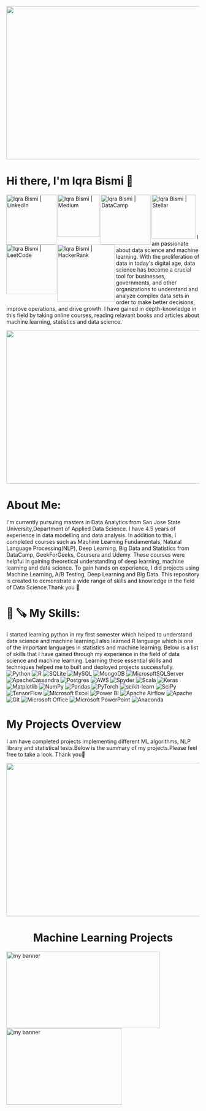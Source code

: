 <p align= "center">
<img width="1200" height="400" src="https://user-images.githubusercontent.com/108056063/209529745-933f6c13-7127-4254-91ea-46ea559f023f.png" alt="my banner">
</p>


#                                                         Hi there, I'm Iqra Bismi 👋
<a>
<a href="https://www.linkedin.com/in/iqra-bismi/"><img align="left" src="https://img.shields.io/badge/linkedin-%230077B5.svg?style=for-the-badge&logo=linkedin&logoColor=white" alt='Iqra Bismi | LinkedIn'width="130px"/>
</a>

<a>
<a href="https://medium.com/@iqra.bismi"><img align="left" src="https://img.shields.io/badge/Medium-12100E?style=for-the-badge&logo=medium&logoColor=white" alt='Iqra Bismi | Medium'width="110px"/>
</a> 

<a>
<a href="https://app.datacamp.com/profile/iqra2291"><img align="left" src="https://img.shields.io/badge/Datacamp-05192D?style=for-the-badge&logo=datacamp&logoColor=03E860" alt='Iqra Bismi | DataCamp'width="130px"/>
</a>  

<a>
<a href="https://stellarpeers.com/profile/"><img align="left" src="https://img.shields.io/badge/Stellar-7D00FF?style=for-the-badge&logo=Stellar&logoColor=white" alt='Iqra Bismi | Stellar' width="115px"/>
</a>  
  
<a>
<a href="https://leetcode.com/iqra2291/"><img align="left" src="https://img.shields.io/badge/LeetCode-000000?style=for-the-badge&logo=LeetCode&logoColor=#d16c06" alt='Iqra Bismi | LeetCode'width="130px"/>
</a>
<br />
<br />
<a>
<a href="https://www.hackerrank.com/iqra_bismi"><img align="left" src="https://img.shields.io/badge/-Hackerrank-2EC866?style=for-the-badge&logo=HackerRank&logoColor=white" alt='Iqra Bismi | HackerRank'width="150px"/>
</a> 

<br />
<br />
<br />
<br />
     I am passionate about data science and machine learning. With the proliferation of data in today's digital age, data science has become a crucial tool for businesses, governments, and other organizations to understand and analyze complex data sets in order to make better decisions, improve operations, and drive growth. I have gained in depth-knowledge in this field by taking online courses, reading relavant books and articles about machine learning, statistics and data science.  

<p align= "center">
<img width="1200" height="400" src="https://user-images.githubusercontent.com/108056063/209587586-9c1e2aa9-082c-4389-9718-63155fabaf0e.png" alt="my banner">
</p>
 

# About Me:
I'm currently pursuing masters in Data Analytics from San Jose State University,Department of Applied Data Science. I have 4.5 years of experience in data modelling and data analysis. In addition to this, I completed courses such as Machine Learning Fundamentals, Natural Language Processing(NLP), Deep Learning, Big Data and Statistics from DataCamp, GeekForGeeks, Coursera and Udemy. These courses were helpful in gaining theoretical understanding of deep learning, machine learning and data science. To gain hands on experience, I did projects using Machine Learning, A/B Testing, Deep Learning and Big Data. This repository is created to demonstrate a wide range of skills and knowledge in the field of Data Science.Thank you 🙂

# :wrench: :carpentry_saw: My Skills:
  
I started learning python in my first semester which helped to understand data science and machine learning.I also learned R language which is one of the important languages in statistics and machine learning. Below is a list of skills that I have gained through my experience in the field of data science and machine learning. Learning these essential skills and techniques helped me to built and deployed projects successfully.
<br>
<a>
![Python](https://img.shields.io/badge/python-3670A0?style=for-the-badge&logo=python&logoColor=ffdd54) ![R](https://img.shields.io/badge/r-%23276DC3.svg?style=for-the-badge&logo=r&logoColor=white) ![SQLite](https://img.shields.io/badge/sqlite-%2307405e.svg?style=for-the-badge&logo=sqlite&logoColor=white) ![MySQL](https://img.shields.io/badge/mysql-%2300f.svg?style=for-the-badge&logo=mysql&logoColor=white) ![MongoDB](https://img.shields.io/badge/MongoDB-%234ea94b.svg?style=for-the-badge&logo=mongodb&logoColor=white) ![MicrosoftSQLServer](https://img.shields.io/badge/Microsoft%20SQL%20Sever-CC2927?style=for-the-badge&logo=microsoft%20sql%20server&logoColor=white) ![ApacheCassandra](https://img.shields.io/badge/cassandra-%231287B1.svg?style=for-the-badge&logo=apache-cassandra&logoColor=white) ![Postgres](https://img.shields.io/badge/postgres-%23316192.svg?style=for-the-badge&logo=postgresql&logoColor=white) ![AWS](https://img.shields.io/badge/AWS-%23FF9900.svg?style=for-the-badge&logo=amazon-aws&logoColor=white) ![Spyder](https://img.shields.io/badge/Spyder-838485?style=for-the-badge&logo=spyder%20ide&logoColor=maroon) ![Scala](https://img.shields.io/badge/scala-%23DC322F.svg?style=for-the-badge&logo=scala&logoColor=white) ![Keras](https://img.shields.io/badge/Keras-%23D00000.svg?style=for-the-badge&logo=Keras&logoColor=white) ![Matplotlib](https://img.shields.io/badge/Matplotlib-%23ffffff.svg?style=for-the-badge&logo=Matplotlib&logoColor=black) ![NumPy](https://img.shields.io/badge/numpy-%23013243.svg?style=for-the-badge&logo=numpy&logoColor=white) ![Pandas](https://img.shields.io/badge/pandas-%23150458.svg?style=for-the-badge&logo=pandas&logoColor=white) ![PyTorch](https://img.shields.io/badge/PyTorch-%23EE4C2C.svg?style=for-the-badge&logo=PyTorch&logoColor=white) ![scikit-learn](https://img.shields.io/badge/scikit--learn-%23F7931E.svg?style=for-the-badge&logo=scikit-learn&logoColor=white) ![SciPy](https://img.shields.io/badge/SciPy-%230C55A5.svg?style=for-the-badge&logo=scipy&logoColor=%white) ![TensorFlow](https://img.shields.io/badge/TensorFlow-%23FF6F00.svg?style=for-the-badge&logo=TensorFlow&logoColor=white) ![Microsoft Excel](https://img.shields.io/badge/Microsoft_Excel-217346?style=for-the-badge&logo=microsoft-excel&logoColor=white) ![Power Bi](https://img.shields.io/badge/power_bi-F2C811?style=for-the-badge&logo=powerbi&logoColor=black) ![Apache Airflow](https://img.shields.io/badge/Apache%20Airflow-017CEE?style=for-the-badge&logo=Apache%20Airflow&logoColor=white) ![Apache](https://img.shields.io/badge/apache-%23D42029.svg?style=for-the-badge&logo=apache&logoColor=white) ![Git](https://img.shields.io/badge/git-%23F05033.svg?style=for-the-badge&logo=git&logoColor=white) ![Microsoft Office](https://img.shields.io/badge/Microsoft_Office-D83B01?style=for-the-badge&logo=microsoft-office&logoColor=white) ![Microsoft PowerPoint](https://img.shields.io/badge/Microsoft_PowerPoint-B7472A?style=for-the-badge&logo=microsoft-powerpoint&logoColor=white) ![Anaconda](https://img.shields.io/badge/Anaconda-%2344A833.svg?style=for-the-badge&logo=anaconda&logoColor=white)



# My Projects Overview
I am have completed projects implementing different ML algorithms, NLP library and statistical tests.Below is the summary of my projects.Please feel free to take a look. Thank you🙂

<p align= "center">
<img width="1200" height="400" src="https://user-images.githubusercontent.com/108056063/209588905-800321de-6c0e-4f98-a124-3b13f979f60e.png" alt="my banner">
</p>
  
# <h1 align="center">Machine Learning Projects</h1>


<p align= "left">
<a href="https://github.com/iqrabismii/Bank-Customers-Churn-Prediction">
<img width="400" height="200" src="https://user-images.githubusercontent.com/108056063/209590465-920c8954-d21f-4285-aaa2-194ec44eaf3a.png" alt="my banner">
<space>
<a href="https://github.com/iqrabismii/Case-Study-on-Gym-Fitnesss-Club-">
<img width="300" height="200" src="https://user-images.githubusercontent.com/108056063/209591136-311e6caf-44e4-46bf-9a34-2c66f7f854c4.png" alt="my banner">
</p> 

 







<!--
**iqrabismii/iqrabismii** is a ✨ _special_ ✨ repository because its `README.md` (this file) appears on your GitHub profile.

Here are some ideas to get you started:

- 🔭 I’m currently working on ...
- 🌱 I’m currently learning ...
- 👯 I’m looking to collaborate on ...
- 🤔 I’m looking for help with ...
- 💬 Ask me about ...
- 📫 How to reach me: ...
- 😄 Pronouns: ...
- ⚡ Fun fact: ...
-->
